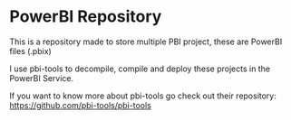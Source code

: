 # PowerBI Repository

This is a repository made to store multiple PBI project, these are PowerBI files (.pbix)

I use pbi-tools to decompile, compile and deploy these projects in the PowerBI Service. 

If you want to know more about pbi-tools go check out their repository: https://github.com/pbi-tools/pbi-tools